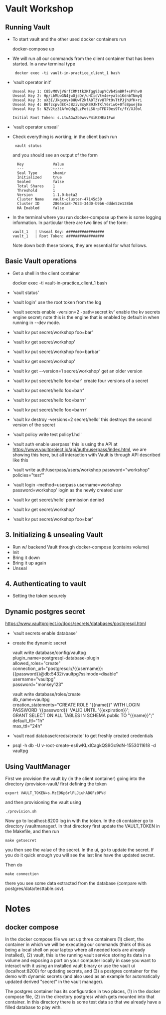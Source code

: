 # Vault Workshop

## Running Vault

- To start vault and the other used docker containers run

    docker-compose up

- We will run all our commands from the client container that has been started.  In a new terminal type
 
       docker exec -ti vault-in-practice_client_1 bash
       
       
- 'vault operator init'

      Unseal Key 1: C85vMOVjVGrfCRMttk2Kfgg93upYCVb4SmBRf+sPYhv0
      Unseal Key 2: Hp/LbMLwGN4jwOjcDr/uHCicVtv4e+yalo1KdnbTNmyQ
      Unseal Key 3: oX3I/Jkgxny+8HUwT2kfA0T3Yv8TPt9vTtPJjhUfK+ri
      Unseal Key 4: B6fzcpvdEC+JBziv8xyK89JkTKlY6riwQ+0fsBpuejEo
      Unseal Key 5: NZV2tz31AfmQdq2LzPotLSUrpTFD70es9Tc/fY/XJ0ol
    
      Initial Root Token: s.LtwAGw2b9wvvP4iKZHEa1Fwn

- 'vault operator unseal'

- Check everything is working; in the client bash run

       vault status
    
  and you should see an output of the form
  
        Key             Value
        ---             -----
        Seal Type       shamir
        Initialized     true
        Sealed          false
        Total Shares    1
        Threshold       1
        Version         1.1.0-beta2
        Cluster Name    vault-cluster-47145d50
        Cluster ID      2864e1a8-7623-34d0-b9b6-ddde52e138b6
        HA Enabled      false

- In the terminal where you run docker-compose up there is some logging information.  In particular there are two lines
  of the form:
  
      vault_1   | Unseal Key: #################
      vault_1   | Root Token: #################
      
  Note down both these tokens, they are essential for what follows.

## Basic Vault operations

- Get a shell in the client container

     docker exec -ti vault-in-practice_client_1 bash

- 'vault status'
- 'vault login' use the root token from the log

- 'vault secrets enable -version=2 -path=secret kv' enable the kv secrets engine secret; note this is the engine that is
   enabled by default in when running in --dev mode.

- 'vault kv put secret/workshop foo=bar'
- 'vault kv get secret/workshop'
- 'vault kv put secret/workshop foo=barbar'
- 'vault kv get secret/workshop'
- 'vault kv get --version=1 secret/workshop' get an older version

- 'vault kv put secret/hello foo=bar' create four versions of a secret
- 'vault kv put secret/hello foo=barr'
- 'vault kv put secret/hello foo=barrr'
- 'vault kv put secret/hello foo=barrrr'
- 'vault kv destroy -versions=2 secret/hello' this destroys the second version of the secret

- 'vault policy write test policy1.hcl'
- 'vault auth enable userpass' this is using the API at https://www.vaultproject.io/api/auth/userpass/index.html, we
  are showing this here, but all interaction with Vault is through API described like this
- 'vault write auth/userpass/users/workshop password="workshop" policies="test"'
- 'vault login -method=userpass username=workshop password=workshop' login as the newly created user
- 'vault kv get secret/hello' permission denied
- 'vault kv get secret/workshop'
- 'vault kv put secret/workshop foo=bar'

## 3. Initializing & unsealing Vault

* Run w/ backend Vault through docker-compose (contains volume)
* Init
* Bring it down
* Bring it up again
* Unseal

## 4. Authenticating to vault

* Setting the token securely

## Dynamic postgres secret

https://www.vaultproject.io/docs/secrets/databases/postgresql.html

- 'vault secrets enable database'
- create the dynamic secret

    vault write database/config/vaultpg \
        plugin_name=postgresql-database-plugin \
        allowed_roles="create" \
        connection_url="postgresql://{{username}}:{{password}}@db:5432/vaultpg?sslmode=disable" \
        username="vaultpg" \
        password="monkey123"

    vault write database/roles/create \
        db_name=vaultpg \
        creation_statements="CREATE ROLE \"{{name}}\" WITH LOGIN PASSWORD '{{password}}' VALID UNTIL '{{expiration}}'; \
            GRANT SELECT ON ALL TABLES IN SCHEMA public TO \"{{name}}\";" \
        default_ttl="1h" \
        max_ttl="24h"

- 'vault read database/creds/create' to get freshly created credentials

- psql -h db -U v-root-create-es6wKLxlCagkQS9Gc9dN-1553011618 -d vaultpg

## Using VaultManager

First we provision the vault by (in the client container) going into the directory /provision-vault/ first defining
the token

    export VAULT_TOKEN=s.MzE9Kp6rlFLJiuhABGFz0PVd
    
and then provisioning the vault using

    ./provision.sh
    
Now go to localhost:8200 log in with the token.  In the cli container go to directory /vaultmanager/.  In that
directory first update the VAULT_TOKEN in the Makefile, and then run

    make getsecret
    
you then see the value of the secret.  In the ui, go to update the secret.  If you do it quick enough you will
see the last line have the updated secret.

Then do

    make connection

there you see some data extracted from the database (compare with postgres/data/testtable.csv).

# Notes

## docker compose

In the docker compose file we set up three containers (1) client, the container in which we will be executing our
commands (think of this as being a local shell on your laptop where all needed tools are already installed), (2) vault,
this is the running vault service storing its data in a volume and exposing a port on your computer locally in case
you want to interact with it using an installed vault binary or use the vault ui (localhost:8200) for updating secrets,
and (3) a postgres container for the demo with dynamic secrets (and also used as an example for automatically updated
derived "secret" in the vault manager).

The postgres container has its configuration in two places, (1) in the docker compose file, (2) in the directory
postgres/ which gets mounted into that container.  In this directory there is some test data so that we already have
a filled database to play with.
